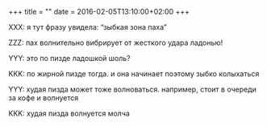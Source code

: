 +++
title = ""
date = 2016-02-05T13:10:00+02:00
+++

XXX: я тут фразу увидела: “зыбкая зона паха”


ZZZ: пах волнительно вибрирует от жесткого удара ладонью!


YYY: это по пизде ладошкой шоль?


KKK: по жирной пизде тогда. и она начинает поэтому зыбко колыхаться


YYY: худая пизда может тоже волноваться. например, стоит в очереди за кофе и волнуется


KKK: худая пизда волнуется молча


